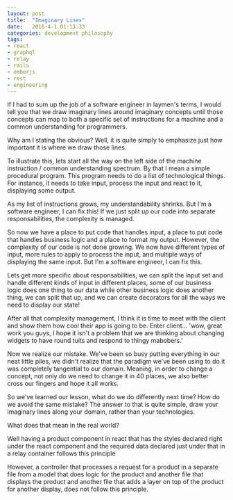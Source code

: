 ```yaml
---
layout: post
title:  "Imaginary Lines"
date:   2016-4-1 01:13:33
categories: development philosophy
tags:
- react
- graphql
- relay
- rails
- emberjs
- rest
- engineering
---
```

If I had to sum up the job of a software engineer in laymen's terms, I would
tell you that we draw imaginary lines around imaginary concepts until those
concepts can map to both a specific set of instructions for a machine and a
common understanding for programmers.

Why am I stating the obvious? Well, it is quite simply to emphasize just how
important it is where we draw those lines.

To illustrate this, lets start all the way on the left side
of the machine instruction / common understanding spectrum. By that I mean a
simple procedural program. This program needs to do a list of technological
things. For instance, it needs to take input, process the input and react to
it, displaying some output.

As my list of instructions grows, my understandability shrinks. But I'm a
software engineer, I can fix this! If we just split up our code into separate
responsabilities, the complexity is managed.

So now we have a place to put code that handles input, a place to put code that
handles business logic and a place to format my output. However, the complexity
of our code is not done growing. We now have different types of input, more
rules to apply to process the input, and multiple ways of displaying the same
input. But I'm a software engineer, I can fix this.

Lets get more specific about responsabilities, we can split the input set and
handle different kinds of input in different places, some of our business logic
does one thing to our data while other business logic does another thing, we
can split that up, and we can create decorators for all the ways we need to
display our state!

After all that complexity management, I think it is time to meet with the
client and show them how cool their app is going to be. Enter client... 'wow,
great work you guys, I hope it isn't a problem that we are thinking about
changing widgets to have round tuits and respond to thingy mabobers.'

Now we realize our mistake. We've been so busy putting everything in our neat
little piles, we didn't realize that the paradigm we've been using to do it was
completely tangential to our domain. Meaning, in order to change a concept,
not only do we need to change it in 40 places, we also better cross our fingers
and hope it all works.

So we've learned our lesson, what do we do differently next time? How do we
avoid the same mistake? The answer to that is quite simple, draw your imaginary
lines along your domain, rather than your technologies.

What does that mean in the real world?

Well having a product component in react that has the styles declared right
under the react component and the required data declared just under that in a
relay container follows this principle

However, a controller that processes a request for a product in a separate file
from a model that does logic for the product and another file that displays the
product and another file that adds a layer on top of the product for another 
display, does not follow this principle.